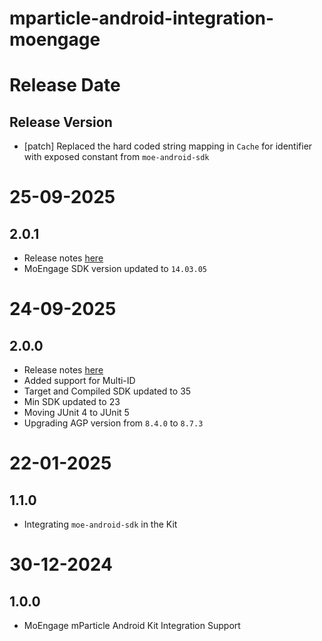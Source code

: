 # mparticle-android-integration-moengage

# Release Date

## Release Version

- [patch] Replaced the hard coded string mapping in `Cache` for identifier with exposed constant from `moe-android-sdk`

# 25-09-2025

## 2.0.1

- Release notes [here](https://developers.moengage.com/hc/en-us/articles/4403896795540-Changelog#h_01K4MM0WWXBEB7DNBR89A6C09R)
- MoEngage SDK version updated to `14.03.05`


# 24-09-2025

## 2.0.0
- Release notes [here](https://developers.moengage.com/hc/en-us/articles/4403896795540-Changelog#h_01K4MM0WWXBEB7DNBR89A6C09R)
- Added support for Multi-ID
- Target and Compiled SDK updated to 35
- Min SDK updated to 23
- Moving JUnit 4 to JUnit 5
- Upgrading AGP version from `8.4.0` to `8.7.3`

# 22-01-2025

## 1.1.0

- Integrating `moe-android-sdk` in the Kit

# 30-12-2024

## 1.0.0
- MoEngage mParticle Android Kit Integration Support